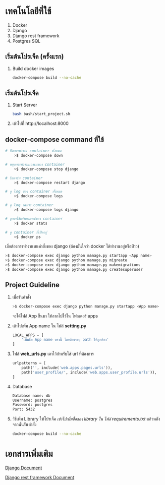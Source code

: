 # เทคโนโลยีที่ใช้
1. Docker
2. Django
3. Django rest framework
4. Postgres SQL

## เริ่มต้นโปรเจ็ค (ครั้งแรก)
 1. Build docker images
    ```bash
    docker-compose build --no-cache
    ```

## เริ่มต้นโปรเจ็ค
 1. Start Server
    ```bash
    bash bash/start_project.sh
    ```

 2. เข้าไปที่ http://localhost:8000

## docker-compose command ที่ใช้
```bash 
# ปิดการทำงาน container ทั้งหมด
    >$ docker-compose down

# หยุดการทำงานเฉพาะบาง container
    >$ docker-compose stop django

# รีสตาร์ท container
    >$ docker-compose restart django

# ดู log ของ container ทั้งหมด
    >$ docker-compose logs

# ดู log เฉพาะ container
    >$ docker-compose logs django

# ดูการใช้ทรัพยากรณ์ของ container
    >$ docker stats

# ดู container ที่เปิดอยู่
    >$ docker ps
```

เมื่อต้องการทำงานบนคำสั่งของ django (ต้องมั่นใจว่า docker ได้ทำงานอยู่หรือป่าว)
```bash
>$ docker-compose exec django python manage.py startapp <App name>
>$ docker-compose exec django python manage.py migreate
>$ docker-compose exec django python manage.py makemigrations
>$ docker-compose exec django python manage.py createsuperuser
```

## Project Guideline
1. เมื่อรันคำสั่ง 
    ```bash
    >$ docker-compose exec django python manage.py startapp <App name>
    ```
    จะได้ไฟล์ App ขึ้นมา ให้ลากไปไว้ใน โฟลเดอร์ apps

2. เข้าไปเพิ่ม App name ใน ไฟล์ **setting.py**
    ```python
    LOCAL_APPS = [
        'เพิ่มชื่อ App name ตรงนี้ โดยต้องระบุ path ให้ถูกต้อง'
    ]
    ```

3. ไฟล์ **web_urls.py** เอาไว้สำหรับใส่ url ที่ต้องการ
    ```python
    urlpatterns = [
        path('', include('web.apps.pages.urls')),
        path('user_profile/', include('web.apps.user_profile.urls')),
    ]
    ```

4. Database
    ```bash
    Database name: db
    Username: postgres
    Password: postgres
    Port: 5432
    ``` 

5. วิธีเพิ่ม Library ให้โปรเจ็ค *เข้าไปเพิ่มชื่อของ library ใน ไฟล์ requirements.txt* แล้วหลังจากนั้นรันคำสั่ง
    ```bash 
    docker-compose build --no-cache
    ```

# เอกสารเพิ่มเติม
[Django Document](https://docs.djangoproject.com/en/3.1/intro/)

[Django rest framework Document](https://www.django-rest-framework.org/tutorial/quickstart/)
